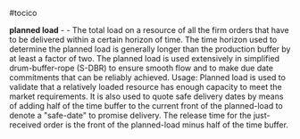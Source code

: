 #tocico

<b>planned load</b> -  - The total load on a resource of all the firm orders that have to be delivered within a certain horizon of time.  The time horizon used to determine the planned load is generally longer than the production buffer by at least a factor of two.  The planned load is used extensively in simplified drum-buffer-rope (S-DBR) to ensure smooth flow and to make due date commitments that can be reliably achieved. 
Usage: Planned load is used to validate that a relatively loaded resource has enough capacity to meet the market requirements.  It is also used to quote safe delivery dates by means of adding half of the time buffer to the current front of the planned-load to denote a "safe-date" to promise delivery.  The release time for the just-received order is the front of the planned-load minus half of the time buffer. 



